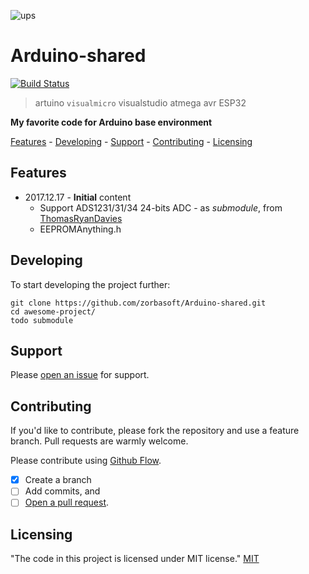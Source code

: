 ![ups](https://avatars3.githubusercontent.com/u/29077972?s=400&u=d90b24ba74ee96a9c7aafd61fe0fa0beed2fa3a3&v=4 "zorbasoft")

# Arduino-shared

[![Build Status](https://travis-ci.org/zorbasoft/Arduino-shared.svg?branch=master)](https://travis-ci.org/zorbasoft/Arduino-shared)
> artuino `visualmicro` visualstudio atmega avr ESP32

**My favorite code for Arduino base environment**

[Features](#features) - [Developing](#developing) - [Support](#support) - [Contributing](#contributing) - [Licensing](#licensing)

## Features
- 2017.12.17 - **Initial** content
  - Support ADS1231/31/34 24-bits ADC - as *submodule*, from [ThomasRyanDavies](https://github.com/ThomasRyanDavies/ADS1231)
  - EEPROMAnything.h

## Developing
To start developing
the project further:
```shell
git clone https://github.com/zorbasoft/Arduino-shared.git
cd awesome-project/
todo submodule
```
## Support
Please [open an issue](https://github.com/zorbasoft/Arduino-shared/issues/new) for support.

## Contributing
If you'd like to contribute, please fork the repository and use a feature branch. Pull requests are warmly welcome. 

Please contribute using [Github Flow](https://guides.github.com/introduction/flow/). 
- [x] Create a branch
- [ ] Add commits, and 
- [ ] [Open a pull request](https://github.com/zorbasoft/Arduino-shared/compare/).

## Licensing
"The code in this project is licensed under MIT license." [MIT](https://github.com/zorbasoft/Arduino-shared/blob/master/LICENSE)
